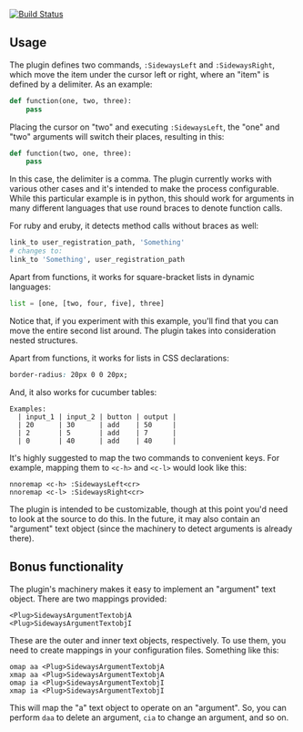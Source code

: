 [![Build Status](https://secure.travis-ci.org/AndrewRadev/sideways.vim.png?branch=master)](http://travis-ci.org/AndrewRadev/sideways.vim)

## Usage

The plugin defines two commands, `:SidewaysLeft` and `:SidewaysRight`, which
move the item under the cursor left or right, where an "item" is defined by a
delimiter. As an example:

``` python
def function(one, two, three):
    pass
```

Placing the cursor on "two" and executing `:SidewaysLeft`, the "one" and "two"
arguments will switch their places, resulting in this:

``` python
def function(two, one, three):
    pass
```

In this case, the delimiter is a comma. The plugin currently works with
various other cases and it's intended to make the process configurable. While
this particular example is in python, this should work for arguments in many
different languages that use round braces to denote function calls.

For ruby and eruby, it detects method calls without braces as well:
``` ruby
link_to user_registration_path, 'Something'
# changes to:
link_to 'Something', user_registration_path
```

Apart from functions, it works for square-bracket lists in dynamic languages:

``` python
list = [one, [two, four, five], three]
```

Notice that, if you experiment with this example, you'll find that you can
move the entire second list around. The plugin takes into consideration nested
structures.

Apart from functions, it works for lists in CSS declarations:

``` css
border-radius: 20px 0 0 20px;
```

And, it also works for cucumber tables:

``` cucumber
Examples:
  | input_1 | input_2 | button | output |
  | 20      | 30      | add    | 50     |
  | 2       | 5       | add    | 7      |
  | 0       | 40      | add    | 40     |
```

It's highly suggested to map the two commands to convenient keys. For example,
mapping them to `<c-h>` and `<c-l>` would look like this:

``` vim
nnoremap <c-h> :SidewaysLeft<cr>
nnoremap <c-l> :SidewaysRight<cr>
```

The plugin is intended to be customizable, though at this point you'd need to
look at the source to do this. In the future, it may also contain an
"argument" text object (since the machinery to detect arguments is already
there).

## Bonus functionality

The plugin's machinery makes it easy to implement an "argument" text object.
There are two mappings provided:

    <Plug>SidewaysArgumentTextobjA
    <Plug>SidewaysArgumentTextobjI

These are the outer and inner text objects, respectively. To use them, you
need to create mappings in your configuration files. Something like this:

``` vim
omap aa <Plug>SidewaysArgumentTextobjA
xmap aa <Plug>SidewaysArgumentTextobjA
omap ia <Plug>SidewaysArgumentTextobjI
xmap ia <Plug>SidewaysArgumentTextobjI
```

This will map the "a" text object to operate on an "argument". So, you can
perform `daa` to delete an argument, `cia` to change an argument, and so on.
